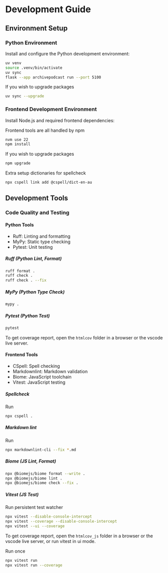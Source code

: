 # Development Guide

## Environment Setup

### Python Environment

Install and configure the Python development environment:

```bash
uv venv
source .venv/bin/activate
uv sync
flask --app archivepodcast run --port 5100
```

If you wish to upgrade packages

```bash
uv sync --upgrade
```

### Frontend Development Environment

Install Node.js and required frontend dependencies:

Frontend tools are all handled by npm

```bash
nvm use 22
npm install
```

If you wish to upgrade packages

```bash
npm upgrade
```

Extra setup dictionaries for spellcheck

```bash
npx cspell link add @cspell/dict-en-au
```

## Development Tools

### Code Quality and Testing

#### Python Tools

- Ruff: Linting and formatting
- MyPy: Static type checking
- Pytest: Unit testing

##### Ruff (Python Lint, Format)

```bash
ruff format .
ruff check .
ruff check . --fix
```

##### MyPy (Python Type Check)

```bash
mypy .
```

##### Pytest (Python Test)

```bash
pytest
```

To get coverage report, open the `htmlcov` folder in a browser or the vscode live server.

#### Frontend Tools

- CSpell: Spell checking
- Markdownlint: Markdown validation
- Biome: JavaScript toolchain
- Vitest: JavaScript testing

##### Spellcheck

Run

```bash
npx cspell .
```

##### Markdown lint

Run

```bash
npx markdownlint-cli --fix *.md
```

##### Biome (JS Lint, Format)

```bash
npx @biomejs/biome format --write .
npx @biomejs/biome lint .
npx @biomejs/biome check --fix .
```

##### Vitest (JS Test)

Run persistent test watcher

```bash
npx vitest --disable-console-intercept
npx vitest --coverage --disable-console-intercept
npx vitest --ui --coverage
```

To get coverage report, open the `htmlcov_js` folder in a browser or the vscode live server, or run vitest in ui mode.

Run once

```bash
npx vitest run
npx vitest run --coverage
```
